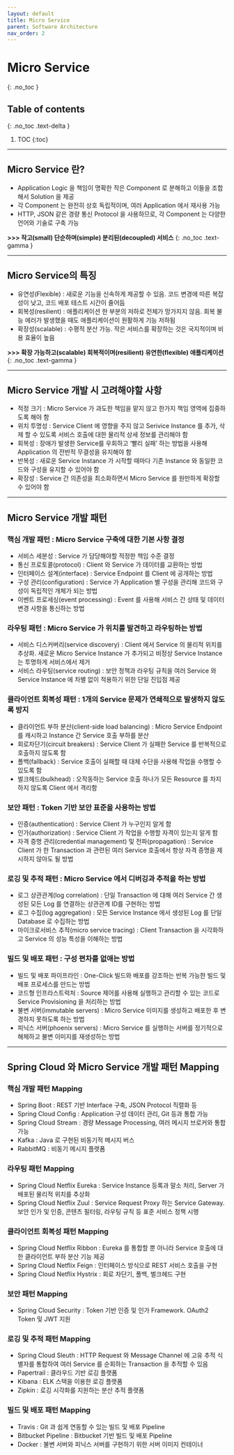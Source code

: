 ```yaml
---
layout: default
title: Micro Service
parent: Software Architecture
nav_order: 2
---
```


# Micro Service
{: .no_toc }


## Table of contents
{: .no_toc .text-delta }

1. TOC
{:toc}

---


## **Micro Service 란?**
- Application Logic 을 책임이 명확한 작은 Component 로 분해하고 이들을 조합해서 Solution 을 제공
- 각 Component 는 완전히 상호 독립적이며, 여러 Application 에서 재사용 가능
- HTTP, JSON 같은 경량 통신 Protocol 을 사용하므로, 각 Component 는 다양한 언어와 기술로 구축 가능


**>>> 작고(small) 단순하며(simple) 분리된(decoupled) 서비스**
{: .no_toc .text-gamma }


* * *


## **Micro Service의 특징**
- 유연성(Flexible) : 새로운 기능을 신속하게 제공할 수 있음. 코드 변경에 따른 복잡성이 낮고, 코드 배포 테스트 시간이 줄어듬
- 회복성(resilient) : 애플리케이션 한 부분의 저하로 전체가 망가지지 않음. 회복 불능 에러가 발생했을 때도 애플리케이션이 원활하게 기능 저하됨
- 확장성(scalable) : 수평적 분산 가능. 작은 서비스를 확장하는 것은 국지적이며 비용 효율이 높음


**>>> 확장 가능하고(scalable) 회복적이며(resilient) 유연한(flexible) 애플리케이션**
{: .no_toc .text-gamma }


* * *


## **Micro Service 개발 시 고려해야할 사항**
- 적정 크기 : Micro Service 가 과도한 책임을 맡지 않고 한가지 책임 영역에 집중하도록 해야 함
- 위치 투명성 : Service Client 에 영향을 주지 않고 Serivice Instance 를 추가, 삭제 할 수 있도록 서비스 호출에 대한 물리적 상세 정보를 관리해야 함
- 회복성 : 장애가 발생한 Service를 우회하고 ‘빨리 실패’ 하는 방법을 사용해 Application 의 전반적 무결성을 유지해야 함
- 반복성 : 새로운 Service Instance 가 시작할 때마다 기존 Instance 와 동일한 코드와 구성을 유지할 수 있어야 함
- 확장성 : Service 간 의존성을 최소화하면서 Micro Service 를 원만하게 확장할 수 있어야 함


* * *


## **Micro Service 개발 패턴**


### **핵심 개발 패턴 : Micro Service 구축에 대한 기본 사항 결정**
- 서비스 세분성 : Service 가 담당해야할 적정한 책임 수준 결정
- 통신 프로토콜(protocol) : Client 와 Service 가 데이터를 교환하는 방법
- 인터페이스 설계(interface) : Service Endpoint 를 Client 에 공개하는 방법
- 구성 관리(configuration) : Service 가 Application 별 구성을 관리해 코드와 구성이 독립적인 개체가 되는 방법
- 이벤트 프로세싱(event processing) : Event 를 사용해 서비스 간 상태 및 데이터 변경 사항을 통신하는 방법


### **라우팅 패턴 : Micro Service 가 위치를 발견하고 라우팅하는 방법**
- 서비스 디스커버리(service discovery) : Client 에서 Service 의 물리적 위치를 추상화. 새로운 Micro Service Instance 가 추가되고 비정상 Service Instance 는 투명하게 서비스에서 제거
- 서비스 라우팅(service routing) : 보안 정책과 라우팅 규칙을 여러 Service 와 Service Instance 에 차별 없이 적용하기 위한 단일 진입점 제공


### **클라이언트 회복성 패턴 : 1개의 Service 문제가 연쇄적으로 발생하지 않도록 방지**
- 클라이언트 부하 분산(client-side load balancing) : Micro Service Endpoint 를 캐시하고 Instance 간 Service 호출 부하를 분산
- 회로차단기(circuit breakers) : Service Client 가 실패한 Service 를 반복적으로 호출하지 않도록 함
- 폴백(fallback) : Service 호출이 실패할 때 대체 수단을 사용해 작업을 수행할 수 있도록 함
- 벌크헤드(bulkhead) : 오작동하는 Service 호출 하나가 모든 Resource 를 차지하지 않도록 Client 에서 격리함


### **보안 패턴 : Token 기반 보안 표준을 사용하는 방법**
- 인증(authentication) : Service Client 가 누구인지 알게 함
- 인가(authorization) : Service Client 가 작업을 수행할 자격이 있는지 알게 함
- 자격 증명 관리(credential management) 및 전파(propagation) : Service Client 가 한 Transaction 과 관련된 여러 Service 호출에서 항상 자격 증명을 제시하지 않아도 될 방법


### **로깅 및 추적 패턴 : Micro Service 에서 디버깅과 추적을 하는 방법**
- 로그 상관관계(log correlation) : 단일 Transaction 에 대해 여러 Service 간 생성된 모든 Log 를 연결하는 상관관계 ID를 구현하는 방법
- 로그 수집(log aggregation) : 모든 Service Instance 에서 생성된 Log 를 단일 Database 로 수집하는 방법
- 마이크로서비스 추적(micro service tracing) : Client Transaction 을 시각화하고 Service 의 성능 특성을 이해하는 방법


### **빌드 및 배포 패턴 : 구성 편차를 없애는 방법**
- 빌드 및 배포 파이프라인 : One-Click 빌드와 배포를 강조하는 반복 가능한 빌드 및 배포 프로세스를 만드는 방법
- 코드형 인프라스트럭처 : Source 제어를 사용해 실행하고 관리할 수 있는 코드로 Service Provisioning 을 처리하는 방법
- 불변 서버(immutable servers) : Micro Service 이미지를 생성하고 배포한 후 변경하지 못하도록 하는 방법
- 피닉스 서버(phoenix servers) : Micro Service 를 실행하는 서버를 정기적으로 해체하고 불변 이미지를 재생성하는 방법


* * *


## **Spring Cloud 와 Micro Service 개발 패턴 Mapping**


### **핵심 개발 패턴 Mapping**
- Spring Boot : REST 기반 Interface 구축, JSON Protocol 직렬화 등
- Spring Cloud Config : Application 구성 데이터 관리, Git 등과 통합 가능
- Spring Cloud Stream : 경량 Message Processing, 여러 메시지 브로커와 통합 가능
- Kafka : Java 로 구현된 비동기적 메시지 버스
- RabbitMQ : 비동기 메시지 플랫폼


### **라우팅 패턴 Mapping**
- Spring Cloud Netflix Eureka : Service Instance 등록과 말소 처리, Server 가 배포된 물리적 위치를 추상화
- Spring Cloud Netflix Zuul : Service Request Proxy 하는 Service Gateway. 보안 인가 및 인증, 콘텐츠 필터링, 라우팅 규칙 등 표준 서비스 정책 시행


### **클라이언트 회복성 패턴 Mapping**
- Spring Cloud Netflix Ribbon : Eureka 를 통합할 뿐 아니라 Service 호출에 대한 클라이언트 부하 분산 기능 제공
- Spring Cloud Netflix Feign : 인터페이스 방식으로 REST 서비스 호출을 구현
- Spring Cloud Netflix Hystrix : 회로 차단기, 폴백, 벌크헤드 구현 


### **보안 패턴 Mapping**
- Spring Cloud Security : Token 기반 인증 및 인가 Framework. OAuth2 Token 및 JWT 지원


### **로깅 및 추적 패턴 Mapping**
- Spring Cloud Sleuth : HTTP Request 와 Message Channel 에 고유 추적 식별자를 통합하여 여러 Service 를 순회하는 Transaction 을 추적할 수 있음
- Papertrail : 클라우드 기반 로깅 플랫폼
- Kibana : ELK 스택을 이용한 로깅 플랫폼
- Zipkin : 로깅 시각화를 지원하는 분산 추적 플랫폼 


### **빌드 및 배포 패턴 Mapping**
- Travis : Git 과 쉽게 연동할 수 있는 빌드 및 배포 Pipeline
- Bitbucket Pipeline : Bitbucket 기반 빌드 및 배포 Pipeline
- Docker : 불변 서버와 피닉스 서버를 구현하기 위한 서버 이미지 컨테이너

